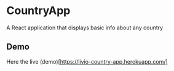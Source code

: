 # CountryApp
A React application that displays basic info about any country

## Demo
Here the live (demo)[https://livio-country-app.herokuapp.com/]
